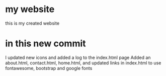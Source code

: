 # my website
this is my created website

# in this new commit
I updated new icons and added a log to the index.html page
Added an about.html, contact.html, home.html, and updated links in index.html to use fontawesome, bootstrap and google fonts